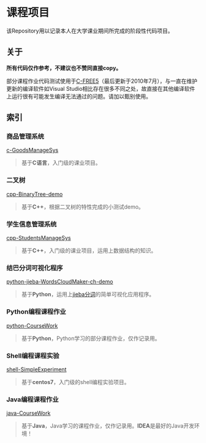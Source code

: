 # 课程项目

该Repository用以记录本人在大学课业期间所完成的阶段性代码项目。

## 关于

**所有代码仅作参考，不建议也不赞同直接copy。**

部分课程作业代码测试使用于[C-FREE5](http://www.programarts.com/cfree_ch/)（最后更新于2010年7月），与一直在维护更新的编译软件如Visual Studio相比存在很多不同之处，故直接在其他编译软件上运行很有可能发生编译无法通过的问题。请加以甄别使用。

## 索引

### 商品管理系统

[c-GoodsManageSys](./c-GoodsManageSys)

> 基于**C语言**，入门级的课业项目。

### 二叉树

[cpp-BinaryTree-demo](./cpp-BinaryTree)

> 基于**C++**，根据二叉树的特性完成的小测试demo。

### 学生信息管理系统

[cpp-StudentsManageSys](./cpp-StudentsManageSys)

> 基于**C++**，入门级的课业项目，运用上数据结构的知识。

### 结巴分词可视化程序

[python-jieba-WordsCloudMaker-ch-demo](./python-jieba-WordsCloudMaker)

> 基于**Python**，运用上[jieba分词](./jieba)的简单可视化应用程序。

### Python编程课程作业

[python-CourseWork](./python-Coursework)

> 基于**Python**，Python学习的部分课程作业，仅作记录用。

### Shell编程课程实验

[shell-SimpleExperiment](./shell-SimpleExperiment)

> 基于**centos7**，入门级的shell编程实验项目。

### Java编程课程作业

[java-CourseWork](./java-Coursework)

> 基于**Java**，Java学习的课程作业，仅作记录用。**IDEA**是最好的Java开发环境！
